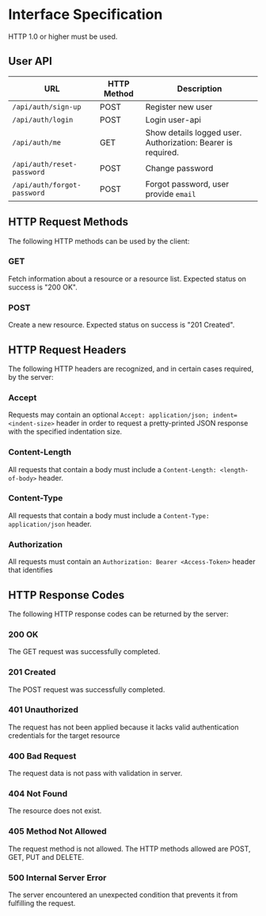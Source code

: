 # Interface Specification

HTTP 1.0 or higher must be used.

## User API

| URL                         | HTTP Method     | Description                                                                 |
| --------------------------- | ----------------| ----------------------------------------------------------------------------|
| `/api/auth/sign-up`         | POST            | Register new user                                                           |
| `/api/auth/login`           | POST            | Login user-api                                                              |
| `/api/auth/me`              | GET             | Show details logged user. Authorization: Bearer <Access-Token> is required. |
| `/api/auth/reset-password`  | POST            | Change password                                                             |
| `/api/auth/forgot-password` | POST            | Forgot password, user provide `email`                                       |


## HTTP Request Methods

The following HTTP methods can be used by the client:

### GET

Fetch information about a resource or a resource list. Expected status on
success is "200 OK".

### POST

Create a new resource. Expected status on success is "201 Created".

## HTTP Request Headers

The following HTTP headers are recognized, and in certain cases required, by the
server:

### Accept

Requests may contain an optional `Accept: application/json;
indent=<indent-size>` header in order to request a pretty-printed JSON response
with the specified indentation size.

### Content-Length

All requests that contain a body must include a `Content-Length:
<length-of-body>` header.

### Content-Type

All requests that contain a body must include a `Content-Type: application/json`
header.


### Authorization

All requests must contain an `Authorization: Bearer <Access-Token>` header that
identifies 

## HTTP Response Codes

The following HTTP response codes can be returned by the server:

### 200 OK

The GET request was successfully completed.

### 201 Created

The POST request was successfully completed.

### 401 Unauthorized 

The request has not been applied because it lacks valid authentication credentials for the target resource

### 400 Bad Request

The request data is not pass with validation in server.

### 404 Not Found

The resource does not exist.

### 405 Method Not Allowed

The request method is not allowed.  The HTTP methods allowed are POST, GET,
PUT and DELETE.

### 500 Internal Server Error

The server encountered an unexpected condition that prevents it from
fulfilling the request.
